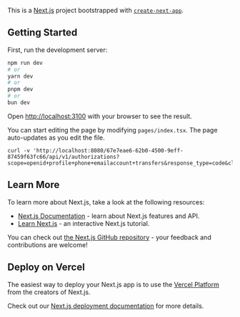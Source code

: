 This is a [Next.js](https://nextjs.org) project bootstrapped with [`create-next-app`](https://nextjs.org/docs/pages/api-reference/create-next-app).

## Getting Started

First, run the development server:

```bash
npm run dev
# or
yarn dev
# or
pnpm dev
# or
bun dev
```

Open [http://localhost:3100](http://localhost:3100) with your browser to see the result.

You can start editing the page by modifying `pages/index.tsx`. The page auto-updates as you edit the file.


```shell
curl -v 'http://localhost:8080/67e7eae6-62b0-4500-9eff-87459f63fc66/api/v1/authorizations?scope=openid+profile+phone+emailaccount+transfers&response_type=code&client_id=clientSecretPost&redirect_uri=https%3A%2F%2Fwww.certification.openid.net%2Ftest%2Fa%2Fidp_oidc_basic%2Fcallback&state=aiueo&organization_id=123&organization_name=test'
```


## Learn More

To learn more about Next.js, take a look at the following resources:

- [Next.js Documentation](https://nextjs.org/docs) - learn about Next.js features and API.
- [Learn Next.js](https://nextjs.org/learn-pages-router) - an interactive Next.js tutorial.

You can check out [the Next.js GitHub repository](https://github.com/vercel/next.js) - your feedback and contributions are welcome!

## Deploy on Vercel

The easiest way to deploy your Next.js app is to use the [Vercel Platform](https://vercel.com/new?utm_medium=default-template&filter=next.js&utm_source=create-next-app&utm_campaign=create-next-app-readme) from the creators of Next.js.

Check out our [Next.js deployment documentation](https://nextjs.org/docs/pages/building-your-application/deploying) for more details.
